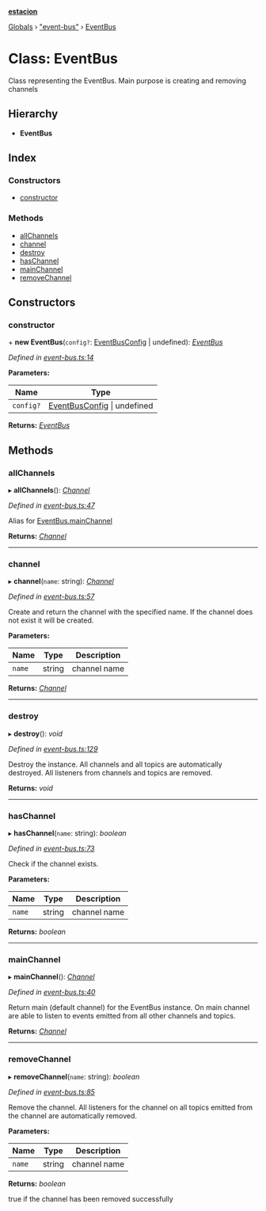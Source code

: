 **[estacion](../README.md)**

[Globals](../README.md) › [&quot;event-bus&quot;](../modules/_event_bus_.md) › [EventBus](_event_bus_.eventbus.md)

# Class: EventBus

Class representing the EventBus.
Main purpose is creating and removing channels

## Hierarchy

* **EventBus**

## Index

### Constructors

* [constructor](_event_bus_.eventbus.md#constructor)

### Methods

* [allChannels](_event_bus_.eventbus.md#allchannels)
* [channel](_event_bus_.eventbus.md#channel)
* [destroy](_event_bus_.eventbus.md#destroy)
* [hasChannel](_event_bus_.eventbus.md#haschannel)
* [mainChannel](_event_bus_.eventbus.md#mainchannel)
* [removeChannel](_event_bus_.eventbus.md#removechannel)

## Constructors

###  constructor

\+ **new EventBus**(`config?`: [EventBusConfig](../interfaces/_event_bus_.eventbusconfig.md) | undefined): *[EventBus](_event_bus_.eventbus.md)*

*Defined in [event-bus.ts:14](https://github.com/ivandotv/estacion/blob/a400399/src/event-bus.ts#L14)*

**Parameters:**

Name | Type |
------ | ------ |
`config?` | [EventBusConfig](../interfaces/_event_bus_.eventbusconfig.md) &#124; undefined |

**Returns:** *[EventBus](_event_bus_.eventbus.md)*

## Methods

###  allChannels

▸ **allChannels**(): *[Channel](_channel_.channel.md)*

*Defined in [event-bus.ts:47](https://github.com/ivandotv/estacion/blob/a400399/src/event-bus.ts#L47)*

Alias for [EventBus.mainChannel](_event_bus_.eventbus.md#mainchannel)

**Returns:** *[Channel](_channel_.channel.md)*

___

###  channel

▸ **channel**(`name`: string): *[Channel](_channel_.channel.md)*

*Defined in [event-bus.ts:57](https://github.com/ivandotv/estacion/blob/a400399/src/event-bus.ts#L57)*

Create and return the channel with the specified name.
If the channel does not exist it will be created.

**Parameters:**

Name | Type | Description |
------ | ------ | ------ |
`name` | string | channel name  |

**Returns:** *[Channel](_channel_.channel.md)*

___

###  destroy

▸ **destroy**(): *void*

*Defined in [event-bus.ts:129](https://github.com/ivandotv/estacion/blob/a400399/src/event-bus.ts#L129)*

Destroy the instance.
All channels and all topics are automatically destroyed.
All listeners from channels and topics are removed.

**Returns:** *void*

___

###  hasChannel

▸ **hasChannel**(`name`: string): *boolean*

*Defined in [event-bus.ts:73](https://github.com/ivandotv/estacion/blob/a400399/src/event-bus.ts#L73)*

Check if the channel exists.

**Parameters:**

Name | Type | Description |
------ | ------ | ------ |
`name` | string | channel name  |

**Returns:** *boolean*

___

###  mainChannel

▸ **mainChannel**(): *[Channel](_channel_.channel.md)*

*Defined in [event-bus.ts:40](https://github.com/ivandotv/estacion/blob/a400399/src/event-bus.ts#L40)*

Return main (default channel) for the  EventBus instance.
On main channel are able to listen to
events emitted from all other channels and topics.

**Returns:** *[Channel](_channel_.channel.md)*

___

###  removeChannel

▸ **removeChannel**(`name`: string): *boolean*

*Defined in [event-bus.ts:85](https://github.com/ivandotv/estacion/blob/a400399/src/event-bus.ts#L85)*

Remove the channel.
All listeners for the channel on all topics emitted from the channel
are automatically removed.

**Parameters:**

Name | Type | Description |
------ | ------ | ------ |
`name` | string | channel name |

**Returns:** *boolean*

true if the channel has been removed successfully